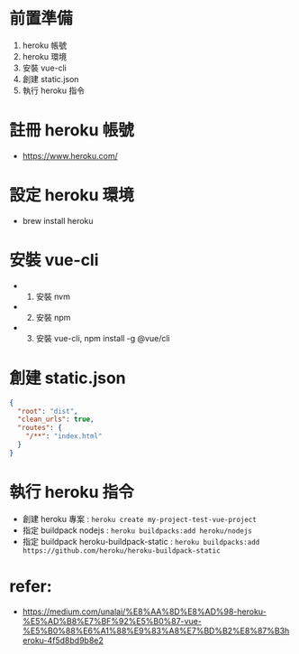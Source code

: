 # 前置準備
1. heroku 帳號
2. heroku 環境
3. 安裝 vue-cli
4. 創建 static.json
5. 執行 heroku 指令


# 註冊 heroku 帳號
- https://www.heroku.com/

# 設定 heroku 環境
- brew install heroku

# 安裝 vue-cli
- 1. 安裝 nvm
- 2. 安裝 npm
- 3. 安裝 vue-cli, npm install -g @vue/cli

# 創建 static.json
```static.json
{
  "root": "dist",
  "clean_urls": true,
  "routes": {
    "/**": "index.html"
  }
}
```

# 執行 heroku 指令
- 創建 heroku 專案 : `heroku create my-project-test-vue-project`
- 指定 buildpack nodejs : `heroku buildpacks:add heroku/nodejs`
- 指定 buildpack heroku-buildpack-static : `heroku buildpacks:add https://github.com/heroku/heroku-buildpack-static`



# refer:
- https://medium.com/unalai/%E8%AA%8D%E8%AD%98-heroku-%E5%AD%B8%E7%BF%92%E5%B0%87-vue-%E5%B0%88%E6%A1%88%E9%83%A8%E7%BD%B2%E8%87%B3heroku-4f5d8bd9b8e2